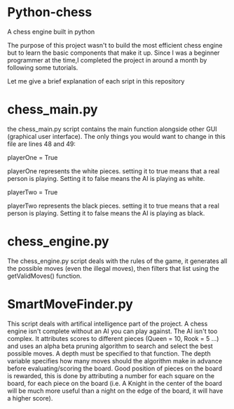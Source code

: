 # Python-chess
A chess engine built in python 

The purpose of this project wasn't to build the most efficient chess engine but to learn the basic components that make it up. Since I was a beginner programmer at the time,I completed the project in around a month by following some tutorials.

Let me give a brief explanation of each sript in this repository

# chess_main.py

the chess_main.py script contains the main function alongside other GUI (graphical user interface). The only things you would want to change in this file are lines 48 and 49:

playerOne = True 

playerOne represents the white pieces. setting it to true means that a real person is playing. Setting it to false means the AI is playing as white. 

playerTwo = True 

playerTwo represents the black pieces. setting it to true means that a real person is playing. Setting it to false means the AI is playing as black. 

# chess_engine.py

The chess_engine.py script deals with the rules of the game, it generates all the possible moves (even the illegal moves), then filters that list using the getValidMoves() function. 

# SmartMoveFinder.py

This script deals with artifical intelligence part of the project. A chess engine isn't complete without an AI you can play against. The AI isn't too complex. It attributes scores to different pieces (Queen = 10, Rook = 5 ...) and uses an alpha beta pruning algorithm to search and select the best possible moves. A depth must be specified to that function. The depth variable specifies how many moves should the algorithm make in advance before evaluating/scoring the board. Good position of pieces on the board is rewarded, this is done by attributing a number for each square on the board, for each piece on the board (i.e. A Knight in the center of the board will be much more useful than a night on the edge of the board, it will have a higher score). 
